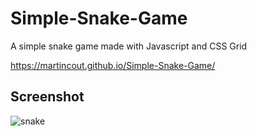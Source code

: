 # Simple-Snake-Game
A simple snake game made with Javascript and CSS Grid

https://martincout.github.io/Simple-Snake-Game/

## Screenshot

![snake](https://user-images.githubusercontent.com/60389576/132787389-23c4a5bb-0f97-42ef-9293-bec051ce480c.png)

